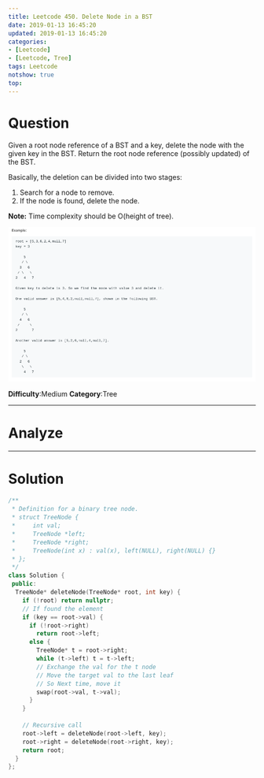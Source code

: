 ```yaml
---
title: Leetcode 450. Delete Node in a BST
date: 2019-01-13 16:45:20
updated: 2019-01-13 16:45:20
categories: 
- [Leetcode]
- [Leetcode, Tree]
tags: Leetcode
notshow: true
top:
---
```


# Question

Given a root node reference of a BST and a key, delete the node with the given key in the BST. Return the root node reference (possibly updated) of the BST.

Basically, the deletion can be divided into two stages:

1. Search for a node to remove.
2. If the node is found, delete the node.

**Note:**  Time complexity should be O(height of tree).

![](/images/in-post/2019-01-13-Leetcode-450-Delete-Node-in-a-BST/2019-01-13-16-46-24.png)

**Difficulty**:Medium
**Category**:Tree

<!-- more -->

------------

# Analyze

------------

# Solution

```cpp
/**
 * Definition for a binary tree node.
 * struct TreeNode {
 *     int val;
 *     TreeNode *left;
 *     TreeNode *right;
 *     TreeNode(int x) : val(x), left(NULL), right(NULL) {}
 * };
 */
class Solution {
 public:
  TreeNode* deleteNode(TreeNode* root, int key) {
    if (!root) return nullptr;
    // If found the element
    if (key == root->val) {
      if (!root->right)
        return root->left;
      else {
        TreeNode* t = root->right;
        while (t->left) t = t->left;
        // Exchange the val for the t node
        // Move the target val to the last leaf
        // So Next time, move it
        swap(root->val, t->val);
      }
    }

    // Recursive call
    root->left = deleteNode(root->left, key);
    root->right = deleteNode(root->right, key);
    return root;
  }
};
```



